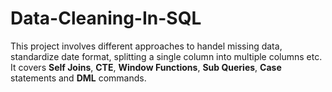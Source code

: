 # Data-Cleaning-In-SQL
This project involves different approaches to handel missing data, standardize date format, splitting a single column into multiple columns etc. It covers **Self Joins**, **CTE**, **Window Functions**, **Sub Queries**, **Case** statements and **DML** commands.
